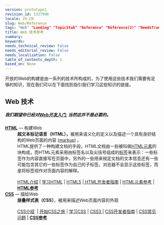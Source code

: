 ```yaml
---
version: prototype1
revision_id: 1327996
locale: zh-CN
slug: Web/Reference
tags: "Web" "Landing" "TopicStub" "Reference" "Référence(2)" "NeedsTranslation"
title: Web 技术参考
summary: 
keywords: 
needs_technical_review: False
needs_editorial_review: False
needs_localization: False
table_of_contents_depth: 1
based_on: None
---
```

<p>开放的Web的构建是由一系列的技术所构成的，为了使用这些技术我们需要有足够的知识，现在我们可以在下面找到指引我们学习这些知识的链接。</p>

<div class="row topicpage-table">
<h2 class="Documentation" id="Web_技术">Web 技术</h2>

<h5 id="我们期望你已经对Web开发入门_当然这并不是必要的。.">我们期望你已经对<a href="/zh-CN/docs/Learn/Getting_started_with_the_web">Web开发入门</a>, 当然这并不是必要的。</h5>

<dl>
 <dt><strong><a href="/zh-CN/docs/Glossary/HTML">HTML</a></strong> — 构建Web</dt>
 <dd><strong>超文本标记语言（HTML），</strong>被用来语义化的定义以及描述一个具有良好结构的Web页面的内容 (<a href="/en-US/docs/Glossary/markup">markup</a>) 。</dd>
 <dd>HTML提供了一种构建文档的手段，HTML文档由一些被叫做<a href="/zh-CN/docs/Web/HTML/Element">HTML元素</a>的块构成，而HTML元素采用由标签名以及尖括号组成的<a href="/zh-CN/docs/Glossary/Tag">标签</a>来表示：一些标签作为内容直接写在页面中，另外的一些用来规定文档的文本信息还有一些可能包含其它的一些标签作为自己的子标签。浏览器不会显示这些标签，而是将标签视作对页面内容的解释。<br />
 <br />
 <a href="/zh-CN/Learn/HTML/Introduction_to_HTML">HTML介绍</a> | <a href="/zh-CN/Learn/HTML">学习HTML</a>&nbsp;| <a href="/zh-CN/docs/Web/Guide/HTML/HTML5">HTML5</a> |<a href="/zh-CN/docs/Web/Guide/HTML"> HTML开发者指南</a>&nbsp;| <a href="/zh-CN/docs/Web/HTML/Element">HTML元素参考</a> | <strong><a href="/en-US/docs/Web/HTML/Reference">HTML参考</a></strong></dd>
 <dt><strong><a href="/en-US/docs/Glossary/CSS">CSS</a></strong> — 描绘Web</dt>
 <dd><strong>层叠样式表（CSS）</strong>，被用来描述Web页面内容的外观<br />
 <br />
 <a href="/en-US/Learn/CSS/Introduction_to_CSS">CSS介绍</a>&nbsp; |&nbsp;<a href="/en-US/docs/Web/Guide/CSS/Getting_started">开始CSS之旅</a>&nbsp;| <a href="/en-US/Learn/CSS">学习CSS</a> | <a href="/en-US/docs/Web/CSS/CSS3">CSS3 </a>| <a href="/en-US/docs/Web/Guide/CSS">CSS开发者指南</a> | <a href="/en-US/docs/Web/CSS/Common_CSS_Questions">CSS常见问题</a>&nbsp;| <strong><a href="/zh-CN/docs/Web/CSS/Reference">CSS参考</a></strong></dd>
</dl>
</div>

